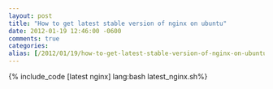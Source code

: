 ```yaml
---
layout: post
title: "How to get latest stable version of nginx on ubuntu"
date: 2012-01-19 12:46:00 -0600
comments: true
categories:
alias: [/2012/01/19/how-to-get-latest-stable-version-of-nginx-on-ubuntu/]
---
```


{% include_code [latest nginx] lang:bash latest_nginx.sh%}

